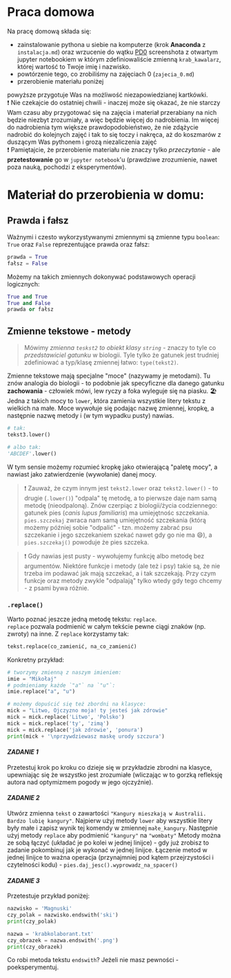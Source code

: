# Praca domowa

Na pracę domową składa się:
* zainstalowanie pythona u siebie na komputerze (krok **Anaconda** z `instalacja.md`) oraz wrzucenie do wątku [PD0](https://github.com/mmagnuski/mozg-rozpajton/issues/9) screenshota z otwartym jupyter notebookiem w którym zdefiniowaliście zmienną `krab_kawalarz`, której wartość to Twoje imię i nazwisko.
* powtórzenie tego, co zrobiliśmy na zajęciach 0 (`zajecia_0.md`)
* przerobienie materiału poniżej  

powyższe przygotuje Was na możliwość niezapowiedzianej kartkówki.  
:exclamation: Nie czekajcie do ostatniej chwili - inaczej może się okazać, że nie starczy Wam czasu aby przygotować się na zajęcia i materiał przerabiany na nich będzie niezbyt zrozumiały, a więc będzie więcej do nadrobienia. Im więcej do nadrobienia tym większe prawdopodobieństwo, że nie zdążycie nadrobić do kolejnych zajęć i tak to się toczy i nakręca, aż do koszmarów z duszącym Was pythonem i grozą niezaliczenia zajęć  
:exclamation: Pamiętajcie, że przerobienie materiału nie znaczy tylko *przeczytanie* - ale **przetestowanie** go w `jupyter notebook`'u (prawdziwe zrozumienie, nawet poza nauką, pochodzi z eksperymentów).


# Materiał do przerobienia w domu:
## Prawda i fałsz
Ważnymi i czesto wykorzystywanymi zmiennymi są zmienne typu `boolean`: `True` oraz `False` reprezentujące prawda oraz fałsz:
```python
prawda = True
fałsz = False
```

Możemy na takich zmiennych dokonywać podstawowych operacji logicznych:
```python
True and True
True and False
prawda or fałsz
```

## Zmienne tekstowe - metody

> Mówimy *zmienna `teskst2` to obiekt klasy `string`* - znaczy to tyle co *przedstawiciel gatunku* w biologii. Tyle tylko że gatunek jest trudniej zdefiniować a typ/klasę zmiennej łatwo: `type(tekst2)`.

Zmienne tekstowe mają specjalne "moce" (nazywamy je metodami). Tu znów analogia do biologii - to podobnie jak specyficzne dla danego gatunku **zachowania** - człowiek mówi, lew ryczy a foka wyleguje się na piasku. :beach_umbrella:  
Jedna z takich mocy to `lower`, która zamienia wszystkie litery tekstu z wielkich na małe. Moce wywołuje się podając nazwę zmiennej, kropkę, a następnie nazwę metody i (w tym wypadku pusty) nawias. 
```python
# tak:
tekst3.lower()

# albo tak:
'ABCDEF'.lower()
```
W tym sensie możemy rozumieć kropkę jako otwierającą "paletę mocy", a nawiast jako zatwierdzenie (wywołanie) danej mocy.

> :exclamation: Zauważ, że czym innym jest `tekst2.lower` oraz `tekst2.lower()` - to drugie (`.lower()`) "odpala" tę metodę, a to pierwsze daje nam samą metodę (nieodpaloną). 
Znów czerpiąc z biologii/życia codziennego: gatunek pies (*canis lupus familiaris*) ma umiejętnośc szczekania. `pies.szczekaj` zwraca nam samą umiejętność szczekania (którą możemy później sobie "odpalić" - tzn. możemy zabrać psu szczekanie i jego szczekaniem szekać nawet gdy go nie ma :smile:), a `pies.szczekaj()` powoduje że pies szczeka.

> :exclamation: Gdy nawias jest pusty - wywołujemy funkcję albo metodę bez argumentów. Niektóre funkcje i metody (ale też i psy) takie są, że nie trzeba im podawać jak mają szczekać, a i tak szczekają. Przy czym funkcje oraz metody zwykle "odpalają" tylko wtedy gdy tego chcemy - z psami bywa różnie.

### `.replace()`
Warto poznać jeszcze jedną metodę tekstu: `replace`.  
`replace` pozwala podmienić w całym tekście pewne ciągi znaków (np. zwroty) na inne.
Z `replace` korzystamy tak:
```python
tekst.replace(co_zamienić, na_co_zamienić)
```

Konkretny przykład:
```python
# tworzymy zmienną z naszym imieniem:
imie = "Mikołaj"
# podmieniamy każde `"a"` na `"u"`:
imie.replace("a", "u")

# możemy dopuścić się też zbordni na klasyce:
mick = "Litwo, Ojczyzno moja! ty jesteś jak zdrowie"
mick = mick.replace('Litwo', 'Polsko')
mick = mick.replace('ty', 'zimą')
mick = mick.replace('jak zdrowie', 'ponura')
print(mick + '\nprzywdziewasz maskę urody szczura')
```



#### *ZADANIE 1*
Przetestuj krok po kroku co dzieje się w przykładzie zbrodni na klasyce, upewniając się że wszystko jest zrozumiałe (wliczając w to gorzką refleksję autora nad optymizmem pogody w jego ojczyźnie).

#### *ZADANIE 2*
Utwórz zmienna `tekst` o zawartości `"Kangury mieszkają w Australii. Bardzo lubię kangury"`. Najpierw użyj metody `lower` aby wszystkie litery były małe i zapisz wynik tej komendy w zmiennej `małe_kangury`. Następnie użyj metody `replace` aby podmienić `"kangury"` na `"wombaty"`
Metody można ze sobą łączyć (układać je po kolei w jednej linijce) - gdy już zrobisz to zadanie pokombinuj jak je wykonać w jednej linijce. Łączenie metod w jednej linijce to ważna operacja (przynajmniej pod kątem przejrzystości i czytelności kodu) - `pies.daj_jesc().wyprowadz_na_spacer()`

#### *ZADANIE 3*
Przetestuje przykład poniżej:
```python
nazwisko = 'Magnuski'
czy_polak = nazwisko.endswith('ski')
print(czy_polak)

nazwa = 'krabkolaborant.txt'
czy_obrazek = nazwa.endswith('.png')
print(czy_obrazek)
```
Co robi metoda tekstu `endswith`?
Jeżeli nie masz pewności - poeksperymentuj.
